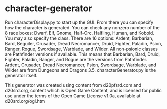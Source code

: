 # character-generator

Run characterDisplay.py to start up the GUI. From there you can specify how the character is generated. You can check any nonzero number of the 8 race boxes: Dwarf, Elf, Gnome, Half-Orc, Halfling, Human, and Kobold. You may also specify the class. There are 16 options: Ardent, Barbarian, Bard, Beguiler, Crusader, Dread Necromancer, Druid, Fighter, Paladin, Psion, Ranger, Rogue, Swordsage, Warblade, and Wilder. All non-psionic classes are Pathfinder versions if available. This means that Barbarian, Bard, Druid, Fighter, Paladin, Ranger, and Rogue are the versions from Pathfinder. Ardent, Crusader, Dread Necromancer, Psion, Swordsage, Warblade, and Wilder are from Dungeons and Dragons 3.5. 
characterGenerator.py is the generator itself. 


This generator was created using content from d20pfsrd.com and d20srd.org, content which is Open Game Content, and is licensed for public use under the terms of the Open Game License v1.0a, available at d20srd.org/ogl.htm
